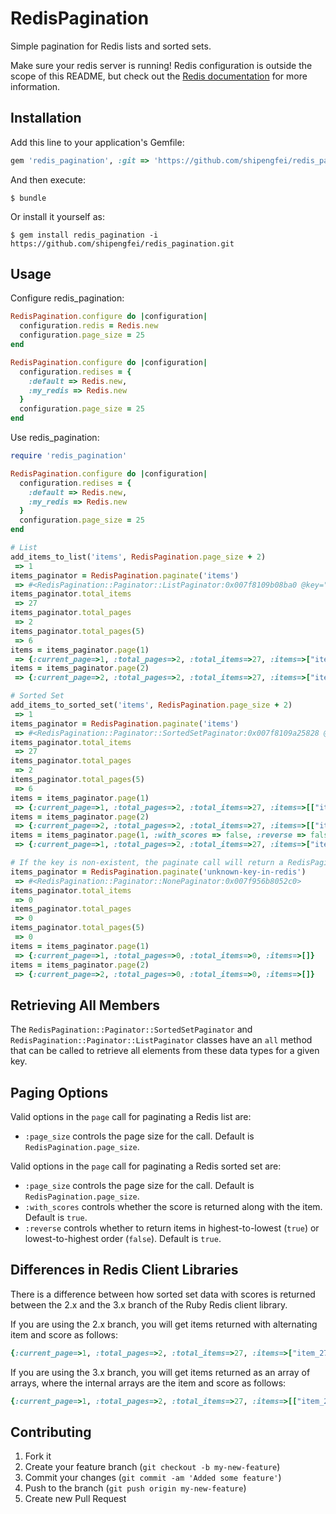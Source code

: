 # RedisPagination

Simple pagination for Redis lists and sorted sets.

Make sure your redis server is running! Redis configuration is outside the scope of this README, but
check out the [Redis documentation](http://redis.io/documentation) for more information.

## Installation

Add this line to your application's Gemfile:

```ruby
gem 'redis_pagination', :git => 'https://github.com/shipengfei/redis_pagination.git'
```

And then execute:

```
$ bundle
```

Or install it yourself as:

```
$ gem install redis_pagination -i https://github.com/shipengfei/redis_pagination.git
```

## Usage

Configure redis_pagination:

```ruby
RedisPagination.configure do |configuration|
  configuration.redis = Redis.new
  configuration.page_size = 25
end

RedisPagination.configure do |configuration|
  configuration.redises = {
    :default => Redis.new,
    :my_redis => Redis.new
  }
  configuration.page_size = 25
end
```

Use redis_pagination:

```ruby
require 'redis_pagination'

RedisPagination.configure do |configuration|
  configuration.redises = {
    :default => Redis.new,
    :my_redis => Redis.new
  }
  configuration.page_size = 25
end

# List
add_items_to_list('items', RedisPagination.page_size + 2)
 => 1
items_paginator = RedisPagination.paginate('items')
 => #<RedisPagination::Paginator::ListPaginator:0x007f8109b08ba0 @key="items">
items_paginator.total_items
 => 27
items_paginator.total_pages
 => 2
items_paginator.total_pages(5)
 => 6
items = items_paginator.page(1)
 => {:current_page=>1, :total_pages=>2, :total_items=>27, :items=>["item_1", "item_2", "item_3", "item_4", "item_5", "item_6", "item_7", "item_8", "item_9", "item_10", "item_11", "item_12", "item_13", "item_14", "item_15", "item_16", "item_17", "item_18", "item_19", "item_20", "item_21", "item_22", "item_23", "item_24", "item_25"]}
items = items_paginator.page(2)
 => {:current_page=>2, :total_pages=>2, :total_items=>27, :items=>["item_26", "item_27"]}

# Sorted Set
add_items_to_sorted_set('items', RedisPagination.page_size + 2)
 => 1
items_paginator = RedisPagination.paginate('items')
 => #<RedisPagination::Paginator::SortedSetPaginator:0x007f8109a25828 @key="items">
items_paginator.total_items
 => 27
items_paginator.total_pages
 => 2
items_paginator.total_pages(5)
 => 6
items = items_paginator.page(1)
 => {:current_page=>1, :total_pages=>2, :total_items=>27, :items=>[["item_27", 27.0], ["item_26", 26.0], ["item_25", 25.0], ["item_24", 24.0], ["item_23", 23.0], ["item_22", 22.0], ["item_21", 21.0], ["item_20", 20.0], ["item_19", 19.0], ["item_18", 18.0], ["item_17", 17.0], ["item_16", 16.0], ["item_15", 15.0], ["item_14", 14.0], ["item_13", 13.0], ["item_12", 12.0], ["item_11", 11.0], ["item_10", 10.0], ["item_9", 9.0], ["item_8", 8.0], ["item_7", 7.0], ["item_6", 6.0], ["item_5", 5.0], ["item_4", 4.0], ["item_3", 3.0]]}
items = items_paginator.page(2)
 => {:current_page=>2, :total_pages=>2, :total_items=>27, :items=>[["item_2", 2.0], ["item_1", 1.0]]}
items = items_paginator.page(1, :with_scores => false, :reverse => false)
 => {:current_page=>1, :total_pages=>2, :total_items=>27, :items=>["item_1", "item_2", "item_3", "item_4", "item_5", "item_6", "item_7", "item_8", "item_9", "item_10", "item_11", "item_12", "item_13", "item_14", "item_15", "item_16", "item_17", "item_18", "item_19", "item_20", "item_21", "item_22", "item_23", "item_24", "item_25"]}

# If the key is non-existent, the paginate call will return a RedisPagination::Paginator::NonePaginator
items_paginator = RedisPagination.paginate('unknown-key-in-redis')
 => #<RedisPagination::Paginator::NonePaginator:0x007f956b8052c0>
items_paginator.total_items
 => 0
items_paginator.total_pages
 => 0
items_paginator.total_pages(5)
 => 0
items = items_paginator.page(1)
 => {:current_page=>1, :total_pages=>0, :total_items=>0, :items=>[]}
items = items_paginator.page(2)
 => {:current_page=>2, :total_pages=>0, :total_items=>0, :items=>[]}
```

## Retrieving All Members

The `RedisPagination::Paginator::SortedSetPaginator` and `RedisPagination::Paginator::ListPaginator`
classes have an `all` method that can be called to retrieve all elements from these data types for
a given key.

## Paging Options

Valid options in the `page` call for paginating a Redis list are:

* `:page_size` controls the page size for the call. Default is `RedisPagination.page_size`.

Valid options in the `page` call for paginating a Redis sorted set are:

* `:page_size` controls the page size for the call. Default is `RedisPagination.page_size`.
* `:with_scores` controls whether the score is returned along with the item. Default is `true`.
* `:reverse` controls whether to return items in highest-to-lowest (`true`) or lowest-to-highest order (`false`). Default is `true`.

## Differences in Redis Client Libraries

There is a difference between how sorted set data with scores is returned between the 2.x and the 3.x branch of the Ruby Redis client library.

If you are using the 2.x branch, you will get items returned with alternating item and score as follows:

```ruby
{:current_page=>1, :total_pages=>2, :total_items=>27, :items=>["item_27", "27", "item_26", "26", "item_25", "25", "item_24", "24", "item_23", "23", "item_22", "22", "item_21", "21", "item_20", "20", "item_19", "19", "item_18", "18", "item_17", "17", "item_16", "16", "item_15", "15", "item_14", "14", "item_13", "13", "item_12", "12", "item_11", "11", "item_10", "10", "item_9", "9", "item_8", "8", "item_7", "7", "item_6", "6", "item_5", "5", "item_4", "4", "item_3", "3"]}
```

If you are using the 3.x branch, you will get items returned as an array of arrays, where the internal arrays are the item and score as follows:

```ruby
{:current_page=>1, :total_pages=>2, :total_items=>27, :items=>[["item_27", 27.0], ["item_26", 26.0], ["item_25", 25.0], ["item_24", 24.0], ["item_23", 23.0], ["item_22", 22.0], ["item_21", 21.0], ["item_20", 20.0], ["item_19", 19.0], ["item_18", 18.0], ["item_17", 17.0], ["item_16", 16.0], ["item_15", 15.0], ["item_14", 14.0], ["item_13", 13.0], ["item_12", 12.0], ["item_11", 11.0], ["item_10", 10.0], ["item_9", 9.0], ["item_8", 8.0], ["item_7", 7.0], ["item_6", 6.0], ["item_5", 5.0], ["item_4", 4.0], ["item_3", 3.0]]}
```

## Contributing

1. Fork it
2. Create your feature branch (`git checkout -b my-new-feature`)
3. Commit your changes (`git commit -am 'Added some feature'`)
4. Push to the branch (`git push origin my-new-feature`)
5. Create new Pull Request
